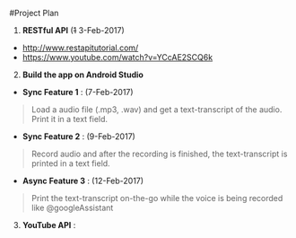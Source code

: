#Project Plan

1. **RESTful API** (~~1~~ 3-Feb-2017)
 * http://www.restapitutorial.com/
 * https://www.youtube.com/watch?v=YCcAE2SCQ6k
 
2. **Build the app on Android Studio**
  * **Sync Feature 1** : (7-Feb-2017)
   > Load a audio file (.mp3, .wav) and get a text-transcript of the audio. Print it in a text field.
   
  * **Sync Feature 2** : (9-Feb-2017)
  > Record audio and after the recording is finished, the text-transcript is printed in a text field.
  
  * **Async Feature 3** : (12-Feb-2017)
  > Print the text-transcript on-the-go while the voice is being recorded like @googleAssistant 
  
3. **YouTube API** : 
